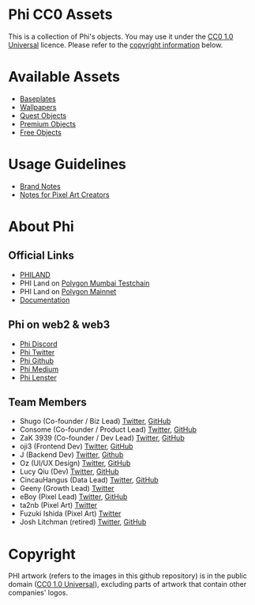 Phi CC0 Assets
==============

This is a collection of Phi's objects. You may use it under the [CC0 1.0 Universal](https://creativecommons.org/publicdomain/zero/1.0/) licence. Please refer to the [copyright information](#copyright) below.



# Available Assets
* [Baseplates](assets/Baseplate/)
* [Wallpapers](assets/Wallpaper/)
* [Quest Objects](assets/QuestObject/)
* [Premium Objects](assets/PremiumObject/)
* [Free Objects](assets/FreeObject/)



# Usage Guidelines
* [Brand Notes](guidelines/BRANDING.md)
* [Notes for Pixel Art Creators](guidelines/DESIGN_NOTES.md)



# About Phi

## Official Links
* [PHILAND](https://philand.xyz/)
* PHI Land on [Polygon Mumbai Testchain](https://mumbai.philand.xyz/)
* PHI Land on [Polygon Mainnet](https://land.philand.xyz/)
* [Documentation](https://docs.philand.xyz)


## Phi on web2 & web3
* [Phi Discord](https://twitter.com/phi_xyz)
* [Phi Twitter](https://twitter.com/phi_xyz)
* [Phi Github](https://github.com/PHI-LABS-INC)
* [Phi Medium](https://medium.com/@phi.xyz)
* [Phi Lenster](https://lenster.xyz/u/philand.lens)


## Team Members
* Shugo (Co-founder / Biz Lead) [Twitter](https://twitter.com/0xshugo), [GitHub](https://github.com/shugotsuji)
* Consome (Co-founder / Product Lead) [Twitter](https://twitter.com/ZkEther), [GitHub](https://github.com/consome)
* ZaK 3939 (Co-founder / Dev Lead) [Twitter](https://twitter.com/ZacK_3939), [GitHub](https://github.com/ZaK3939)
* oji3 (Frontend Dev) [Twitter](https://twitter.com/open3x), [GitHub](https://github.com/open3x)
* J (Backend Dev) [Twitter](https://twitter.com/artoriatech), [Github](https://github.com/wjw12)
* Oz (UI/UX Design) [Twitter](https://twitter.com/0xOzh), [GitHub](https://github.com/madebyoz)
* Lucy Qiu (Dev) [Twitter](https://twitter.com/KSeisai), [GitHub](https://github.com/moribetamidori)
* CincauHangus (Data Lead) [Twitter](https://twitter.com/CincauHangus), [GitHub](https://github.com/cincauhangus)
* Geeny (Growth Lead) [Twitter](https://twitter.com/Geeny616)
* eBoy (Pixel Lead) [Twitter](https://twitter.com/eBoyArts), [GitHub](https://github.com/eBoyArts)
* ta2nb (Pixel Art) [Twitter](https://twitter.com/ta2nb_mkiii)
* Fuzuki Ishida (Pixel Art) [Twitter](https://twitter.com/fuzuzu)
* Josh Litchman (retired) [Twitter](https://twitter.com/JoshLitchman), [GitHub](https://github.com/thelitchman)



# Copyright
PHI artwork (refers to the images in this github repository) is in the public domain ([CC0 1.0 Universal](https://creativecommons.org/publicdomain/zero/1.0/)), excluding parts of artwork that contain other companies' logos.